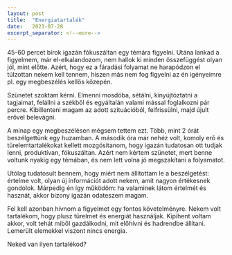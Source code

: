 ```yaml
---
layout: post
title:  "Energiatartalék"
date:   2023-07-28
excerpt_separator: <!--more-->
---
```

45-60 percet bírok igazán fókuszáltan egy témára figyelni. Utána lankad a figyelmem, már el-elkalandozom, nem hallok ki minden összefüggést olyan jól, mint előtte. Azért, hogy ez a fáradási folyamat ne harapódzon el túlzottan nekem kell tennem, hiszen más nem fog figyelni az én igényeimre pl. egy megbeszélés kellős közepén.<!--more-->

Szünetet szoktam kérni. Elmenni mosdóba, sétálni, kinyújtóztatni a tagjaimat, felállni a székből és egyáltalán valami mással foglalkozni pár percre. Kibillenteni magam az adott szituációból, felfrissülni, majd újult erővel belevágni.

A minap egy megbeszélésen mégsem tettem ezt. Több, mint 2 órát beszélgettünk egy huzamban. A második óra már nehéz volt, komoly erő és türelemtartalékokat kellett mozgósítanom, hogy igazán tudatosan ott tudjak lenni, produktívan, fókuszáltan. Azért nem kértem szünetet, mert benne voltunk nyakig egy témában, és nem lett volna jó megszakítani a folyamatot.

Utólag tudatosult bennem, hogy miért nem állítottam le a beszélgetést: értelme volt, olyan új információt adott nekem, amit nagyon értékesnek gondolok. Márpedig én így működöm: ha valaminek látom értelmét és hasznát, akkor bizony igazán odateszem magam.

Fel kell azonban hívnom a figyelmet egy fontos követelményre. Nekem volt tartalékom, hogy plusz türelmet és energiát használjak. Kipihent voltam akkor, volt tehát miből gazdálkodni, mit előhívni és hadrendbe állítani. Lemerült elemekkel viszont nincs energia.

Neked van ilyen tartalékod?
